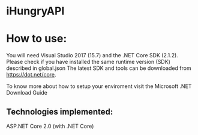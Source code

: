 # iHungryAPI

# How to use:
You will need Visual Studio 2017 (15.7) and the .NET Core SDK (2.1.2).
Please check if you have installed the same runtime version (SDK) described in global.json
The latest SDK and tools can be downloaded from https://dot.net/core.

To know more about how to setup your enviroment visit the Microsoft .NET Download Guide

## Technologies implemented:
ASP.NET Core 2.0 (with .NET Core)
